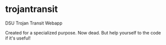 # trojantransit
DSU Trojan Transit Webapp

Created for a specialized purpose.  Now dead.  But help yourself to the code if it's useful!
